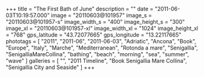 +++
title = "The First Bath of June"
description = ""
date = "2011-06-03T10:19:57.000"
image = "20110603@101957"
image_s = "20110603@101957-s"
image_width_s = "400"
image_height_s = "300"
image_xl = "20110603@101957-xl"
image_width_xl = "1024"
image_height_xl = "768"
gps_latitude = "43.72077665"
gps_longitude = "13.22117665"
phototags = [ "2011", "2011-06", "2011-06-03", "Adriatic", "Ancona", "Book", "Europe", "Italy", "Marche", "Mediterranean", "Rotonda a mare", "Senigallia", "SenigalliaMareCollina", "bathing", "beach", "morning", "sea", "summer", "wave" ]
galleries = [ "", "2011 Timeline", "Book Senigallia Mare Collina", "Senigallia City and Seaside" ]
+++
